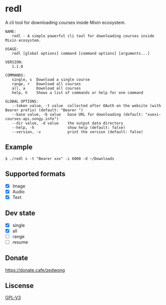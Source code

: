 # redl

A cli tool for downloading courses inside Mixin ecosystem.

```
NAME:
   redl - A simple powerful cli tool for downloading courses inside Mixin ecosystem.

USAGE:
   redl [global options] command [command options] [arguments...]

VERSION:
   1.1.0

COMMANDS:
   single, s  Download a single course
   range, r   Download all courses
   all, a     Download all courses
   help, h    Shows a list of commands or help for one command

GLOBAL OPTIONS:
   --token value, -t value  collected after OAuth on the website (with Bearer prefix) (default: "Bearer ")
   --base value, -b value   base URL for downloading (default: "xuexi-courses-api.songy.info")
   --dir value, -d value    the output data directory
   --help, -h               show help (default: false)
   --version, -v            print the version (default: false)

```
## Example

```
$ ./redl s -t "Bearer xxx" -i 6000 -d ~/Downloads
```

## Supported formats

- [x] Image
- [x] Audio
- [x] Text

## Dev state

- [x] single
- [x] all
- [ ] range
- [ ] resume

## Donate

https://donate.cafe/zedwong

## Liscense

[GPL-V3](LISCENSE)

